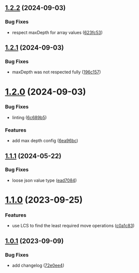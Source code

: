 ## [1.2.2](https://github.com/marcolink/generate-json-patch/compare/v1.2.1...v1.2.2) (2024-09-03)


### Bug Fixes

* respect maxDepth for array values ([623fc53](https://github.com/marcolink/generate-json-patch/commit/623fc53dfb9392381451febd20897bb25363130a))

## [1.2.1](https://github.com/marcolink/generate-json-patch/compare/v1.2.0...v1.2.1) (2024-09-03)


### Bug Fixes

* maxDepth was not respected fully ([196c157](https://github.com/marcolink/generate-json-patch/commit/196c157a302d4318a4ec63a010eb7fc946dd0032))

# [1.2.0](https://github.com/marcolink/generate-json-patch/compare/v1.1.1...v1.2.0) (2024-09-03)


### Bug Fixes

* linting ([6c689b5](https://github.com/marcolink/generate-json-patch/commit/6c689b579713c5f99ed858fe4f71ca8dca987693))


### Features

* add max depth config ([6ea96bc](https://github.com/marcolink/generate-json-patch/commit/6ea96bcc33e42242bacc127f87ef85051bece0b0))

## [1.1.1](https://github.com/marcolink/generate-json-patch/compare/v1.1.0...v1.1.1) (2024-05-22)


### Bug Fixes

* loose json value type ([ead7084](https://github.com/marcolink/generate-json-patch/commit/ead7084670d2c1191000f4c9dd181c7fe5351bef))

# [1.1.0](https://github.com/marcolink/generate-json-patch/compare/v1.0.1...v1.1.0) (2023-09-25)


### Features

* use LCS to find the least required move operations ([c0a1c83](https://github.com/marcolink/generate-json-patch/commit/c0a1c83159c2e2eda9b6cfa271b84b3223ff2b05))

## [1.0.1](https://github.com/marcolink/generate-json-patch/compare/v1.0.0...v1.0.1) (2023-09-09)


### Bug Fixes

* add changelog ([72e0ee4](https://github.com/marcolink/generate-json-patch/commit/72e0ee4b3404a57427916ea02098aa100a86f876))
